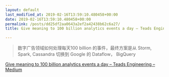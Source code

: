 ```yaml
---
layout: default
last_modified_at: 2019-02-16T13:59:10.480458+00:00
date: 2019-02-16T13:59:10.480458+00:00
permalink: /posts/dd25df2aa0643a2ef2a42438b62c6a27/
title: Give meaning to 100 billion analytics events a day – Teads Engineering – Medium

---
```


> 数字广告领域如何处理每天100 billion 的事件，最终方案是从 Storm, Spark, Cassandra 切换到 Google 的 Dataflow， BigQuery

[Give meaning to 100 billion analytics events a day – Teads Engineering – Medium](https://medium.com/teads-engineering/give-meaning-to-100-billion-analytics-events-a-day-d6ba09aa8f44)


